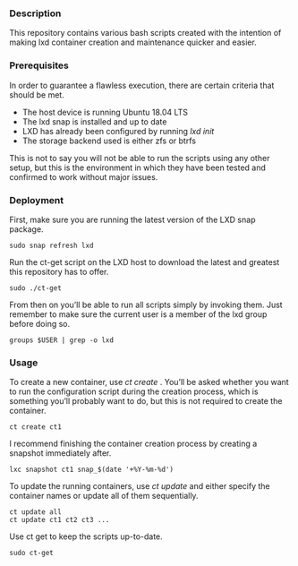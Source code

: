 ### Description
This repository contains various bash scripts created with the intention of making lxd container creation and maintenance quicker and easier.

### Prerequisites
In order to guarantee a flawless execution, there are certain criteria that should be met.

* The host device is running Ubuntu 18.04 LTS
* The lxd snap is installed and up to date
* LXD has already been configured by running *lxd init*
* The storage backend used is either zfs or btrfs

This is not to say you will not be able to run the scripts using any other setup, but this is the environment in which they have been tested and confirmed to work without major issues.

### Deployment
First, make sure you are running the latest version of the LXD snap package.

```
sudo snap refresh lxd
```

Run the ct-get script on the LXD host to download the latest and greatest this repository has to offer.

```
sudo ./ct-get
```

From then on you’ll be able to run all scripts simply by invoking them. Just remember to make sure the current user is a member of the lxd group before doing so.

```
groups $USER | grep -o lxd
```

### Usage

To create a new container, use *ct create <container name>*. You’ll be asked whether you want to run the configuration script during the creation process, which is something you’ll probably want to do, but this is not required to create the container.

```
ct create ct1
```

I recommend finishing the container creation process by creating a snapshot immediately after.

```
lxc snapshot ct1 snap_$(date '+%Y-%m-%d')
```

To update the running containers, use *ct update* and either specify the container names or update all of them sequentially.

```
ct update all
ct update ct1 ct2 ct3 ...
```

Use ct get to keep the scripts up-to-date.

```
sudo ct-get
```
